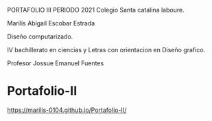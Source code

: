 PORTAFOLIO III PERIODO 2021
Colegio Santa catalina laboure.

Marilis Abigail Escobar Estrada

Diseño computarizado.

IV bachillerato en ciencias y Letras con orientacion en Diseño grafico.

Profesor Jossue Emanuel Fuentes

# Portafolio-II
https://marilis-0104.github.io/Portafolio-II/

